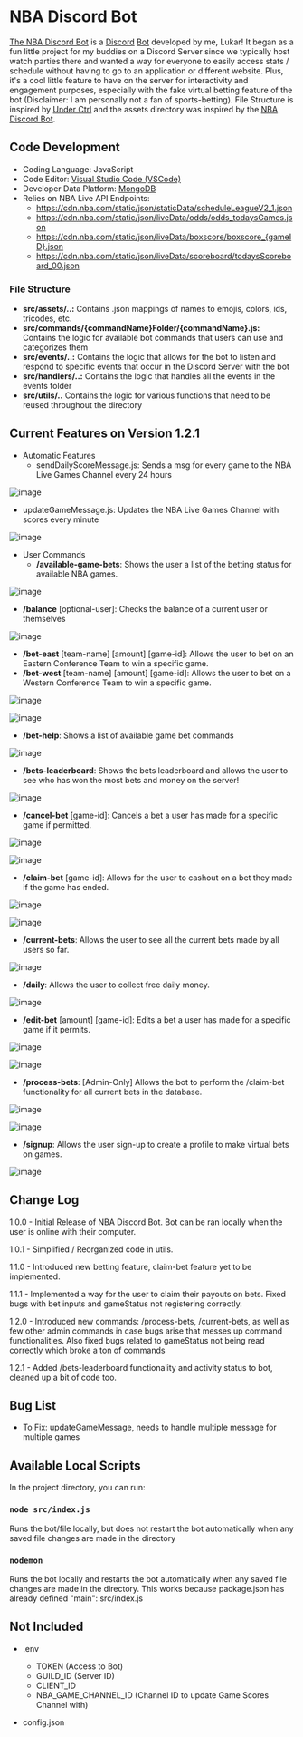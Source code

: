 
# NBA Discord Bot

[The NBA Discord Bot](https://github.com/lukarh/NBA-Discord-Bot) is a [Discord](https://discord.com/) [Bot](https://discord.com/developers/docs/intro) developed by me, Lukar! It began as a fun little project for my buddies on a Discord Server since we typically host watch parties there and wanted a way for everyone to easily access stats / schedule without having to go to an application or different website. Plus, it's a cool little feature to have on the server for interactivity and engagement purposes, especially with the fake virtual betting feature of the bot (Disclaimer: I am personally not a fan of sports-betting). File Structure is inspired by [Under Ctrl](https://www.youtube.com/watch?v=JEEcbVjLyr0) and the assets directory was inspired by the [NBA Discord Bot](https://github.com/NBABot-Development-Team/NBABot). 

## Code Development
- Coding Language: JavaScript
- Code Editor: [Visual Studio Code (VSCode)](https://code.visualstudio.com/)
- Developer Data Platform: [MongoDB](https://www.mongodb.com/)
- Relies on NBA Live API Endpoints:  
  -  https://cdn.nba.com/static/json/staticData/scheduleLeagueV2_1.json
  -  https://cdn.nba.com/static/json/liveData/odds/odds_todaysGames.json
  -  https://cdn.nba.com/static/json/liveData/boxscore/boxscore_{gameID}.json
  -  https://cdn.nba.com/static/json/liveData/scoreboard/todaysScoreboard_00.json

### File Structure
- **src/assets/..:** Contains .json mappings of names to emojis, colors, ids, tricodes, etc.
- **src/commands/{commandName}Folder/{commandName}.js:** Contains the logic for available bot commands that users can use and categorizes them
- **src/events/..:** Contains the logic that allows for the bot to listen and respond to specific events that occur in the Discord Server with the bot
- **src/handlers/..:** Contains the logic that handles all the events in the events folder
- **src/utils/..** Contains the logic for various functions that need to be reused throughout the directory

## Current Features on Version 1.2.1

- Automatic Features
  - sendDailyScoreMessage.js: Sends a msg for every game to the NBA Live Games Channel every 24 hours

![image](https://github.com/lukarh/NBA-Discord-Bot/assets/65103724/857d7334-529c-49b5-8727-f685fb727fed)
  - updateGameMessage.js: Updates the NBA Live Games Channel with scores every minute

![image](https://github.com/lukarh/NBA-Discord-Bot/assets/65103724/29d7f0a0-b6fb-4050-8a0b-79cbb84aa810)
- User Commands
  - **/available-game-bets**: Shows the user a list of the betting status for available NBA games.

![image](https://github.com/lukarh/NBA-Discord-Bot/assets/65103724/5d8b770d-be02-446e-aa61-7549216b35b5)

  - **/balance** [optional-user]: Checks the balance of a current user or themselves

![image](https://github.com/lukarh/NBA-Discord-Bot/assets/65103724/3344966e-e3af-4f32-aa15-ce2efac163af)

  - **/bet-east** [team-name] [amount] [game-id]: Allows the user to bet on an Eastern Conference Team to win a specific game.
  - **/bet-west** [team-name] [amount] [game-id]: Allows the user to bet on a Western Conference Team to win a specific game.

![image](https://github.com/lukarh/NBA-Discord-Bot/assets/65103724/d3dc3d89-7b32-4c56-8b1b-ae91f0c2d434)

![image](https://github.com/lukarh/NBA-Discord-Bot/assets/65103724/813920b0-1596-4562-a05b-2bdaf8e2eab7)

  - **/bet-help**: Shows a list of available game bet commands

![image](https://github.com/lukarh/NBA-Discord-Bot/assets/65103724/df25d64c-48e8-46a8-8ebf-f2b188439e66)

  - **/bets-leaderboard**: Shows the bets leaderboard and allows the user to see who has won the most bets and money on the server!
  
![image](https://github.com/lukarh/NBA-Discord-Bot/assets/65103724/e526c196-1749-48ee-ae68-c93219041b92)

  - **/cancel-bet** [game-id]: Cancels a bet a user has made for a specific game if permitted.

![image](https://github.com/lukarh/NBA-Discord-Bot/assets/65103724/47c87879-8e50-40aa-8909-10958662669d)

![image](https://github.com/lukarh/NBA-Discord-Bot/assets/65103724/8a239e51-093d-4d16-93d6-abe7510da8c7)

  - **/claim-bet** [game-id]: Allows for the user to cashout on a bet they made if the game has ended.

![image](https://github.com/lukarh/NBA-Discord-Bot/assets/65103724/2152b383-7a9a-408d-ad18-766a5aa9d514)

![image](https://github.com/lukarh/NBA-Discord-Bot/assets/65103724/2289516f-1143-4eef-ac0c-e24935d9c626)

  - **/current-bets**: Allows the user to see all the current bets made by all users so far.
 
![image](https://github.com/lukarh/NBA-Discord-Bot/assets/65103724/48975964-aee4-4e79-b4df-b382fe67ec52)

  - **/daily**: Allows the user to collect free daily money.

![image](https://github.com/lukarh/NBA-Discord-Bot/assets/65103724/e178c21c-bc9d-49cf-874c-8246776f3a88)
  - **/edit-bet** [amount] [game-id]: Edits a bet a user has made for a specific game if it permits.

![image](https://github.com/lukarh/NBA-Discord-Bot/assets/65103724/9a0086f3-768a-491c-b264-cb4463ab967a)

![image](https://github.com/lukarh/NBA-Discord-Bot/assets/65103724/683788a0-d1af-451e-b0fe-b3addecc55b3)

  - **/process-bets**: [Admin-Only] Allows the bot to perform the /claim-bet functionality for all current bets in the database.

![image](https://github.com/lukarh/NBA-Discord-Bot/assets/65103724/fe5ddb61-eae4-434f-a782-d00ee1be2e34)

![image](https://github.com/lukarh/NBA-Discord-Bot/assets/65103724/1c81c4f4-3e17-4486-9c77-2ebaadc3120a)

  - **/signup**: Allows the user sign-up to create a profile to make virtual bets on games.

![image](https://github.com/lukarh/NBA-Discord-Bot/assets/65103724/1681a79d-89b2-4517-8d34-eda3cec33b6f)

## Change Log
1.0.0 - Initial Release of NBA Discord Bot. Bot can be ran locally when the user is online with their computer.

1.0.1 - Simplified / Reorganized code in utils.

1.1.0 - Introduced new betting feature, claim-bet feature yet to be implemented.

1.1.1 - Implemented a way for the user to claim their payouts on bets. Fixed bugs with bet inputs and gameStatus not registering correctly.

1.2.0 - Introduced new commands: /process-bets, /current-bets, as well as few other admin commands in case bugs arise that messes up command functionalities. Also fixed bugs related to gameStatus not being read correctly which broke a ton of commands

1.2.1 - Added /bets-leaderboard functionality and activity status to bot, cleaned up a bit of code too.

## Bug List
- To Fix: updateGameMessage, needs to handle multiple message for multiple games

## Available Local Scripts

In the project directory, you can run:

### `node src/index.js`

Runs the bot/file locally, but does not restart the bot automatically when any saved file changes are made in the directory

### `nodemon`

Runs the bot locally and restarts the bot automatically when any saved file changes are made in the directory. This works because package.json has already defined "main": src/index.js

## Not Included 
- .env
  - TOKEN (Access to Bot)
  - GUILD_ID (Server ID)
  - CLIENT_ID 
  - NBA_GAME_CHANNEL_ID (Channel ID to update Game Scores Channel with)
 
- config.json
